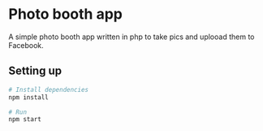 # Photo booth app

A simple photo booth app written in php to take pics and uplooad them to Facebook.

## Setting up
```bash
# Install dependencies
npm install

# Run
npm start
```